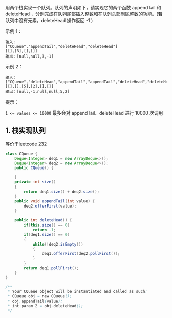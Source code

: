 用两个栈实现一个队列。队列的声明如下，请实现它的两个函数 appendTail 和 deleteHead ，分别完成在队列尾部插入整数和在队列头部删除整数的功能。(若队列中没有元素，deleteHead 操作返回 -1 )

 

示例 1：
```
输入：
["CQueue","appendTail","deleteHead","deleteHead"]
[[],[3],[],[]]
输出：[null,null,3,-1]
```
示例 2：
```
输入：
["CQueue","deleteHead","appendTail","appendTail","deleteHead","deleteHead"]
[[],[],[5],[2],[],[]]
输出：[null,-1,null,null,5,2]
```
提示：

`1 <= values <= 10000`
最多会对 appendTail、deleteHead 进行 10000 次调用

<!--more-->

## 1. 栈实现队列

等价于leetcode 232

```java
class CQueue {
    Deque<Integer> deq1 = new ArrayDeque<>();
    Deque<Integer> deq2 = new ArrayDeque<>();
    public CQueue() {

    }
    private int size()
    {
        return deq1.size() + deq2.size();
    }
    public void appendTail(int value) {
        deq2.offerFirst(value);
    }
    
    public int deleteHead() {
        if(this.size() == 0)
            return -1;
        if(deq1.size() == 0)
        {
            while(!deq2.isEmpty())
            {
                deq1.offerFirst(deq2.pollFirst());
            }
        }
        return deq1.pollFirst();
    }
}

/**
 * Your CQueue object will be instantiated and called as such:
 * CQueue obj = new CQueue();
 * obj.appendTail(value);
 * int param_2 = obj.deleteHead();
 */
```

